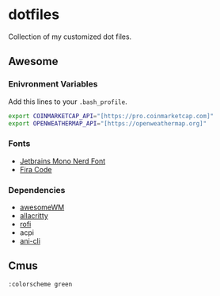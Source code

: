 # dotfiles
Collection of my customized dot files.
## Awesome
### Enivronment Variables
Add this lines to your `.bash_profile`.
```bash
export COINMARKETCAP_API="[https://pro.coinmarketcap.com]"
export OPENWEATHERMAP_API="[https://openweathermap.org]"
```
### Fonts
- [Jetbrains Mono Nerd Font](https://github.com/ryanoasis/nerd-fonts)
- [Fira Code](https://github.com/tonsky/FiraCode)
### Dependencies
- [awesomeWM](https://awesomewm.org)
- [allacritty](https://github.com/alacritty/alacritty)
- [rofi](https://github.com/davatorium/rofi)
- acpi
- [ani-cli](https://github.com/pystardust/ani-cli)

## Cmus
```vim
:colorscheme green
```

